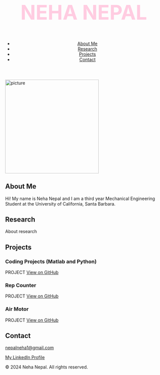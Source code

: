 <html lang="en">
<head>
  <meta charset="UTF-8">
  <meta name="viewport" content="width=device-width, initial-scale=1.0">
  <link rel="stylesheet" href="styles.css">
</head>
<body>
  <header>
    <nav>
    <h1 style="font-size: 4rem; color: #FFCCE1;">NEHA NEPAL</h1>
      <ul>
        <li><a href="#about">About Me</a></li>
        <li><a href= "#research">Research</a></li>
        <li><a href="#projects">Projects</a></li>
        <li><a href="#contact">Contact</a></li>
      </ul>
    </nav>
  </header>
  <img width="300" alt="picture" src="https://github.com/user-attachments/assets/66623dbf-6f83-4f76-a629-317a79cafd85" />
  <section id="about">
    <h2>About Me</h2>
    <p>Hi! My name is Neha Nepal and I am a third year Mechanical Engineering Student at the University of California, Santa Barbara. </p>
  </section>
  <section id="research">
    <h2>Research</h2>
    <p>About research</p>
  </section>
  <section id="projects">
    <h2>Projects</h2>
    <div class="project">
      <h3>Coding Projects (Matlab and Python)</h3>
      <p>PROJECT <a href="#" target="_blank">View on GitHub</a></p>
    </div>
    <div class="project">
      <h3>Rep Counter</h3>
      <p>PROJECT <a href="#" target="_blank">View on GitHub</a></p>
    </div>
    <div class="project">
        <h3>Air Motor</h3>
        <p>PROJECT <a href="#" target="_blank">View on GitHub</a></p>
      </div>
  </section>


  <section id="contact">
    <h2>Contact</h2>
    <p><a href="mailto:nepalneha1@gmail.com">nepalneha1@gmail.com</a></p>
    <p><a href="www.linkedin.com/in/nehanepal" target="_blank">My LinkedIn Profile</a></p>
  </section>

  <footer>
    <p>&copy; 2024 Neha Nepal. All rights reserved.</p>
  </footer>
</body>
</html>
